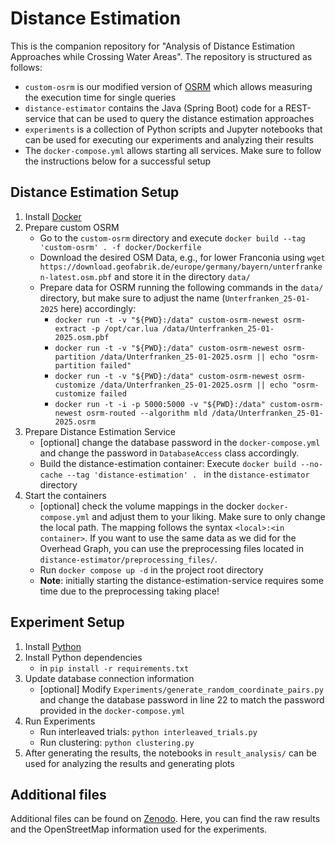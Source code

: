 # Distance Estimation


This is the companion repository for "Analysis of Distance Estimation Approaches while Crossing Water Areas". 
The repository is structured as follows:

* `custom-osrm` is our modified version of [OSRM](https://project-osrm.org/) which allows measuring the execution time for single queries
* `distance-estimator` contains the Java (Spring Boot) code for a REST-service that can be used to query the distance estimation approaches
* `experiments` is a collection of Python scripts and Jupyter notebooks that can be used for executing our experiments and analyzing their results
* The `docker-compose.yml` allows starting all services. Make sure to follow the instructions below for a successful setup



## Distance Estimation Setup

1. Install [Docker](https://docs.docker.com/engine/install/)
2. Prepare custom OSRM
    * Go to the `custom-osrm` directory and execute `docker build --tag 'custom-osrm' . -f docker/Dockerfile`
    * Download the desired OSM Data, e.g., for lower Franconia using `wget https://download.geofabrik.de/europe/germany/bayern/unterfranken-latest.osm.pbf` and store it in the directory `data/`
    * Prepare data for OSRM running the following commands in the `data/` directory, but make sure to adjust the name (`Unterfranken_25-01-2025` here) accordingly:
        * `docker run -t -v "${PWD}:/data" custom-osrm-newest osrm-extract -p /opt/car.lua /data/Unterfranken_25-01-2025.osm.pbf`
        * `docker run -t -v "${PWD}:/data" custom-osrm-newest osrm-partition /data/Unterfranken_25-01-2025.osrm || echo "osrm-partition failed"`
        * `docker run -t -v "${PWD}:/data" custom-osrm-newest osrm-customize /data/Unterfranken_25-01-2025.osrm || echo "osrm-customize failed`
        * `docker run -t -i -p 5000:5000 -v "${PWD}:/data" custom-osrm-newest osrm-routed --algorithm mld /data/Unterfranken_25-01-2025.osrm`
3. Prepare Distance Estimation Service
    * [optional] change the database password in the `docker-compose.yml` and change the password in `DatabaseAccess` class accordingly.
    * Build the distance-estimation container: Execute `docker build --no-cache --tag 'distance-estimation' . ` in the `distance-estimator` directory
4. Start the containers
    * [optional] check the volume mappings in the docker `docker-compose.yml` and adjust them to your liking. Make sure to only change the local path. The mapping follows the syntax `<local>:<in container>`. If you want to use the same data as we did for the Overhead Graph, you can use the preprocessing files located in `distance-estimator/preprocessing_files/`.
    * Run `docker compose up -d` in the project root directory
    * **Note**: initially starting the distance-estimation-service requires some time due to the preprocessing taking place!


## Experiment Setup

1. Install [Python](https://www.python.org/)
2. Install Python dependencies
    * in `pip install -r requirements.txt`
3. Update database connection information
    * [optional] Modify `Experiments/generate_random_coordinate_pairs.py` and change the database password in line 22 to match the password provided in the `docker-compose.yml`
4. Run Experiments
    * Run interleaved trials: `python interleaved_trials.py`
    * Run clustering: `python clustering.py`
5. After generating the results, the notebooks in `result_analysis/` can be used for analyzing the results and generating plots



## Additional files

Additional files can be found on [Zenodo](https://zenodo.org/records/14882138?token=eyJhbGciOiJIUzUxMiJ9.eyJpZCI6IjlmMTQzMDg3LTc2MDAtNDA4Yi1iOTNiLTBjZDk0NDU5MDNlYiIsImRhdGEiOnt9LCJyYW5kb20iOiI5OGJkMzFmMDk4OGEzNzY2MjU0ZDY1MDA2MmJiNWEzZCJ9.Kcn9bVHAG8S42cKsGoOX1i9eEgLrVrTVATKiwFTkKJ4pzTs_CNvN_6PJfAHY1P9IxlpqF62gs0nUfPhcfqGnjw).
Here, you can find the raw results and the OpenStreetMap information used for the experiments.



